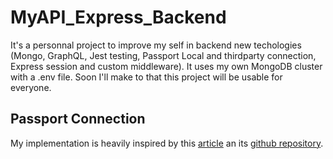 # MyAPI_Express_Backend

It's a personnal project to improve my self in backend new techologies (Mongo, GraphQL, Jest testing, Passport Local and thirdparty connection, Express session and custom middleware). It uses my own MongoDB cluster with a .env file. Soon I'll make to that this project will be usable for everyone.

## Passport Connection

My implementation is heavily inspired by this [article](https://medium.com/swlh/set-up-an-express-js-app-with-passport-js-and-mongodb-for-password-authentication-6ea05d95335c) an its [github repository](https://github.com/FBosler/fb-tutorial-social-login/tree/steps/3_backend_1).
